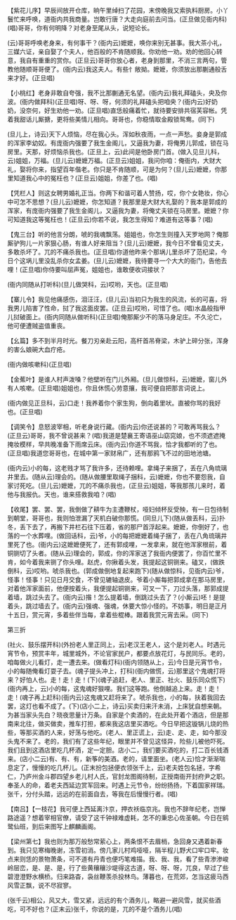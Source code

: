 <!-- { "loadSidebar": true } -->
【紫花儿序】早辰间放开仓库，晌午里绰扫了花园，末傍晚我又索执料厨房。小丫鬟忙来呼唤，道衙内共我商量。岂敢行唐？大走向庭前去问当。(正旦做见衙内科)(唱)哥哥，你有何明降？对老身至尾从头，说短论长。

(云)哥哥呼唤老身来，有何事干？(衙内云)嬷嬷，唤你来别无甚事。我大茶小礼，三媒六证，亲自娶了个夫人，他百般的不肯随顺我。你劝他一劝。劝的他回心转意，我自有重重的赏你。(正旦云)哥哥你放心者，老身到那里，不消三言两句，管教他随顺哥哥便了。(衙内云)我这夫人。有些忄敞拗。嬷嬷，你须放出那蒯通般舌来才好。(正旦唱)

【小桃红】老身非敢自夸强，我不比那蒯通无名望。(衙内云)我礼拜磕头，央及你波。(衙内做拜科)(正旦唱)呀、呀、呀，何须的礼拜磕头把咱央？(衙内云)好奶奶，没奈何，好生劝他一劝。(正旦唱)直恁般痛着忙，就待要安排共宿芙容帐。凭着我甜话儿厮搪，更将些美情儿相向。哥哥也，你稳情取金殿锁鸳鸯。(同下)

(旦儿上，诗云)天下人烦恼，尽在我心头。浑如秋夜雨，一点一声愁。妾身是郭成的浑家李幼奴。有庞衙内强要了我生金阁儿，又逼我为妻，将俺男儿郭成，锁在马房里。天那，好烦恼杀我也。(正旦上，云)此间是他卧房门首。(做入见旦儿科，云)姐姐，万福。(旦儿云)嬷嬷万福。(正旦云)姐姐，我问你咱：俺衙内，大财大礼，娶将你来，指望百年偕老。你只是不肯随顺，可是为何？(旦儿云)嬷嬷，你那里知道我心中的冤枉也？(正旦云)姐姐，你差了也。(唱)

【凭栏人】则这女聘男婚礼正当。你两下和谐可着人赞扬，哎，你个女艳妆，你心中可怎不思想？(旦儿云)嬷嬷，你怎知道？我那里是大财大礼娶的？我本是郭成的浑家，有庞衙内强要了我生金阁儿，又逼我为妻，将俺丈夫锁在马房里。嬷嬷？你可知道我这等冤枉也！(正旦云)你若不说，我怎生得知？难道有这等事？(唱)

【鬼三台】听的他言分朗，唬的我魂飘荡。姐姐也，你怎生则撞入天罗地网？俺那厮驴狗儿一片家狠心肠，有谁人好来阻当？(旦儿云)嬷嬷，我今日不曾看见丈夫，多敢杀坏了。兀的不痛杀我也。(正旦唱)你道他昨来个那埚儿里杀坏了范杞梁，今日个这埚儿里没乱杀你女孟姜。(旦儿云)嬷嬷，我待要寻一个大大的衙门，告他去哩！(正旦唱)你侍要叫屈声冤，姐姐也，谁敢便收词接状？

(衙内同随从打听科)(旦儿做哭科，云)哎哟，天也。(正旦唱)

【寨儿令】我见他痛感伤，泪汪汪，(旦儿云)当初只为我生的风流，长的可喜，将我男儿陷害了性命，挝了我这面皮罢。(正旦云)哎哟，可惜了也。(唱)水晶般指甲儿挝破面上。(衙内同随从做听科)(正旦唱)俺那厮少不的落马身足庄。不久沦亡，他可便遭贼盗值重丧。

【幺篇】多不到半月时光。餐刀刃亲赴云阳，高杆首吊脊梁，木驴上碎分张，浑身的害么娘碗大血疔疮。

(衙内做咳嗽科)(正旦唱)

【金蕉叶】是谁人村声泼嗓？他壁听在门儿外厢。(旦儿做惊科，云)嬷嬷，窗儿外有人咳嗽。(正旦唱)姐姐也，你且休慌心劳意攘，我可便自把那言词说上。

(衙内做见正旦科，云)口走！我养着你个家生狗，倒向着里吠。直被你骂的我好也。(正旦唱)

【调笑令】息怒波宰相，听老身说行藏。(衙内云)你还说甚的？可敢再骂我么？(正旦云)哥哥，我不曾说甚来？(唱)我道是楚襄王寄语巫山窈窕娘，也不须遮遮掩掩妆模样，早共晚准备下雨席云床。(衙内云)你道不骂我，恰才我都听的了也。(正旦唱)我道您哥哥也，在城中第一家财帛广，还有那鸦飞不过的田地池塘。

(衙内云)小的每，这老贱才骂了我许多，还待赖哩。拿绳子来捆了，丢在八角琉璃井里去。(随从云)理会的。(随从做腰里取绳子捆科，云)嬷嬷，你也不要怨我，自家讨死吃。(旦儿云)嬷嬷，兀的不痛杀我也，(正旦云)姐姐，等我那孩儿来时，着他与我报仇。天也，谁来搭救我咱？(唱)

【收尾】罢、罢、罢，我倒做了耕牛为主遭鞭杖，哑妇倾杯反受殃，有一日包待制到朝堂，哥哥也，我则怕泄漏了天机白破你那慌。(同旦儿下)(随从做丢科，云)扑冬，丢下去了，再搬下井栏石往下压着，省的那尸首浮起来。嬷嬷，你倒好了，也落的一个水葬哩。(做回话科，云)爷，小的每把嬷嬷着绳子捆了，丢在八角琉璃井里死了也。(衙内云)这嬷嬷便死了，还有郭成哩，一发拿来，就在他浑家根前，着铜铡切了头者。(随从云)理会的，郭成，你的浑家送了我衙内便罢了，你百忙里不肯，如今着我来铡了你头哩。赵虎，你揪着头发，我提起这铜铡来。磕叉，(做跌倒科，云)哎哟。唬杀我也。(郭成做倒地复起来跑下)(随从做惊科，见衙内云)爷，怪事！怪事！只见日月交食，不曾见辘轴退皮。爷着小厮每把郭成拿在那马房里，对着他浑家面前，他便按着头，我便提起铜铡来，可叉一下，刀过头落，那郭成提着墙，跳过头去了。(衙内云)揝！怎么提着墙，倒跳过头去了？(小厮云)呸！是提着头，跳过墙去了。(衙内云)强魂、强魂，休要大惊小怪的。不妨事，明日是正月十五日，赏元宵，多着些伴当每，拿着些棍棒。跟着我赏元宵去采。(同下)


第三折

(社火、鼓乐摆开科)(外扮老人里正同上，云)老汉王老人，这个是刘老人。时遇元宵节令，预赏丰年，城里城外，不论官家民户，都要点放花灯，与民同乐。老的，咱每做火儿看灯，走一遭去来。(做看灯科)(衙内领随从上，云)今日是元宵节令，小的每随俺看灯耍子去。(魂子提头冲上，打科)(衙内做慌，云)那里这个鬼魂打将来？好怕人也。走！走！走！(下)(魂子追赶，老人、里正、社火、鼓乐同众慌下)(衙内再上，云)小的每，这鬼魂好狠哩。我们这等跑。他倒越追上来。走！走！走！(魂子再上赶科)(衙内云)这鬼魂又赶将来了。唬杀我也，小的每，扶着我回去罢，这灯也看不成了。(下)(店小二上，诗云)买卖归来汗未消，上床犹自想来朝。为甚当家头先白？晓夜思量计万条。自家是个卖酒的，在此处开着个酒店，但是那南来北往，做买做卖，推车打担，都来我这店里买酒吃。今日早把这镟锅儿烧的热些，等那买酒的人来，好荡与他吃。(老人、里正谎上，云)走、走、走，如今那没头鬼不来了。老的，我们有了这些年纪，眼里并不曾见这怪异，险些儿被他吓死。我们且到这酒店里吃几杯酒，定一定胆。店小二，我们要买酒吃的，打二百长钱酒来。(店小二云)有、有、有，新筝的美酒。老的，请里面坐。(老人云)恰才渐渐喘息定了，慢慢的吃几杯儿。(正末扮包拯便衣领张千上，云)老夫姓包名拯，字希仁，乃庐州金斗郡四望乡老儿村人氏，官封龙图阁待制，正授南衙开封府尹之职。奉圣人的命，着老夫西延边赏军回来。时遇上元节令，纷纷扬扬，下着国家祥瑞。张千，分付头踏，远远的在前面自去，等我在后慢慢行者。(唱)

【南吕】【一枝花】我可便上西延离汴京，押衣袄临京兆。我也不辞年纪老，岂惮路途遥？想着宰相官僚，请受了这千钟禄难虚耗，怎不的秉忠心佐圣朝。今日在鹓鹭仙班，到后来图写上麒麟画阁。

【梁州第七】我也则为那万般愁常萦心上，两条恨不去眉梢，急回身又遇着新春到。我只见寒梅晚谢，冻雪初消。傍几家儿村鸡哑哑，隔半程儿野犬口牢口牢。妆点来则恁的景物萧条，可不道有丹青也便巧笔难描。我、我、我，看了些青渗渗峻岭层峦，是、是、是，行了些黄穰穰沙堤得这古道，呀、呀、呀，兀良，早过了些碧澄澄野水横桥。归来路杳，袅丝鞭羡杀投林鸟。薄暮也，在荒郊，怎当这疲马西风雪正飘，说不尽寂寥。

(张千云)相公，风又大，雪又紧，远远的有个酒务儿，略避一避风雪，就买些酒吃，可不好也？(正末云)张千，你说的是，兀的不是个酒务儿(唱)

